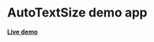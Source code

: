 # AutoTextSize demo app

[**Live demo**](https://stackblitz.com/github/sanalabs/auto-text-size/tree/main/example?file=pages%2Findex.tsx)
